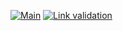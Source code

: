 [![Main](https://github.com/your-ko/link-validator/actions/workflows/main.yaml/badge.svg)](https://github.com/your-ko/link-validator/actions/workflows/main.yaml)
[![Link validation](https://github.com/your-ko/link-validator/actions/workflows/link-checker-workflow.yaml/badge.svg)](https://github.com/your-ko/link-validator/actions/workflows/link-checker-workflow.yaml)

